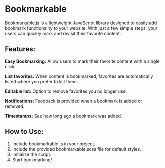 # Bookmarkable
Bookmarkable.js is a lightweight JavaScript library designed to easily add bookmark functionality to your website. With just a few simple steps, your users can quickly mark and revisit their favorite content.

## Features:
**Easy Bookmarking:** Allow users to mark their favorite content with a single click.

**List favorites:** When content is bookmarked, favorites are automatically listed where you prefer to list them.

**Editable list:** Option to remove favorites you no longer use.

**Notifications:** Feedback is provided when a bookmark is added or removed.

**Timestamps:** See how long ago a bookmark was added.

## How to Use:
1. Include bookmarkable.js in your project.
2. Include the provided bookmarkable.scss file for default styles.
3. Initialize the script.
4. Start bookmarking!
